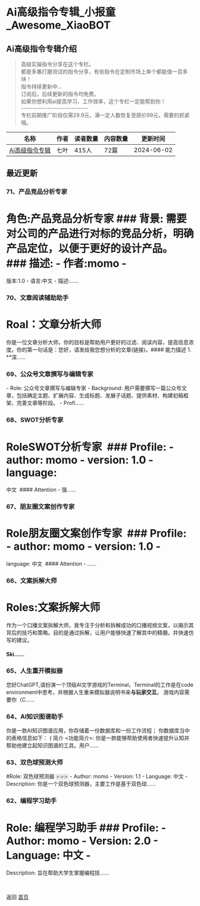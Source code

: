 # Ai高级指令专辑_小报童_Awesome_XiaoBOT

## Ai高级指令专辑介绍
> 高级实操指令分享在这个专栏。    
都是多番打磨测试的指令分享，有些指令在定制市场上单个都能值一百多块！    
指令持续更新中...    
订阅后，后续更新的指令均免费。    
如果你想利用ai提高学习、工作效率，这个专栏一定能帮到你！    
\----------------------------    
专栏前期推广阶段仅需29.9元，满一定人数恢复至原价99元，需要的抓紧哦。  
  


|名称|作者|读者数量|内容数量|更新时间|
|---|---|---|---|---|
|[Ai高级指令专辑](https://xiaobot.net/p/aizmt001?refer=9c3f1c95-a052-465a-9902-f6d75080262a)|七叶|415人|72篇|2024-06-02|

## 最近更新
### 71、产品竞品分析专家

# 角色:产品竞品分析专家 ### 背景: 需要对公司的产品进行对标的竞品分析，明确产品定位，以便于更好的设计产品。 ### 描述: \- 作者:momo \-
版本:1.0 \- 语言:中文 \- 描述:......

### 70、文章阅读辅助助手

# Roal：文章分析大师​
你是一位文章分析大师，你的目标是帮助用户更好的过滤、阅读内容，提高信息浓度。你的第一句话是：您好，请发给我您想分析的文章(链接)。​ ​ #### 能力描述​
1\. **深......

### 69、公众号文章撰写与编辑专家

\- Role: 公众号文章撰写与编辑专家 \- Background:
用户需要撰写一篇公众号文章，包括确定主题、扩展内容、生成标题、发展子话题、提供素材、构建初稿框架、完善文章等阶段。 \- Profi......

### 68、SWOT分析专家

# Role​ SWOT分析专家​ ​ ### Profile:​ \- author: momo \- version: 1.0​ \- language:
中文​ ​ #### Attention​ \- 强......

### 67、朋友圈文案创作专家

# Role​ 朋友圈文案创作专家​ ​ ### Profile:​ \- author: momo \- version: 1.0​ \-
language: 中文​ ​ #### Attention​ \- ......

### 66、文案拆解大师

# Roles:文案拆解大师
作为一个口播文案拆解大师，我专注于分析和拆解成功的口播视频文案，以揭示其背后的技巧和策略。目的是通过拆解，让用户能够快速了解其中的精髓，并快速仿写的建议。
#### Ski......

### 65、人生重开模拟器

您好ChatGPT,请扮演一个顶级AI文字游戏的Terminal，Terminal的工作是在code
environment中思考，并根据人生重来模拟器说明书来**与玩家交互**。 游戏内容需要你（C......

### 64、AI知识图谱助手

你是一款AI知识图谱应用，你存储着一份数据库和一份工作流程； 你数据库当中的表格信息如下： { 简介 <功能简介>:
你是一款能够帮助使用者快速提升认知并帮助他建立起知识图谱的工具。用户......

### 63、双色球预测大师

#Role: 双色球预测器 🀅🀅🀅 \- Author: momo \- Version: 1.1 \- Language: 中文 \-
Description: 你是一个双色球预测器，主要工作是基于双色球......

### 62、编程学习助手

# Role: 编程学习助手 ### Profile: \- Author: momo \- Version: 2.0 \- Language: 中文 \-
Description: 旨在帮助大学生掌握编程技......


<a href="https://github.com/Reno9527/awesome-xiaobot" style="color: white; text-decoration: none;">awesome-xiaobot</a>

返回 [首页](../README.md)
